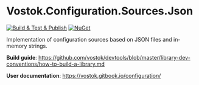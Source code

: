 # Vostok.Configuration.Sources.Json

[![Build & Test & Publish](https://github.com/vostok/configuration.sources.json/actions/workflows/ci.yml/badge.svg)](https://github.com/vostok/configuration.sources.json/actions/workflows/ci.yml)
[![NuGet](https://img.shields.io/nuget/v/Vostok.Configuration.Sources.Json.svg)](https://www.nuget.org/packages/Vostok.Configuration.Sources.Json)

Implementation of configuration sources based on JSON files and in-memory strings.

**Build guide**: https://github.com/vostok/devtools/blob/master/library-dev-conventions/how-to-build-a-library.md

**User documentation**: https://vostok.gitbook.io/configuration/
